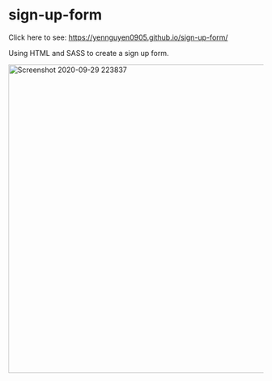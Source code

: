 # sign-up-form
Click here to see: https://yennguyen0905.github.io/sign-up-form/

Using HTML and SASS to create a sign up form.

<img width="609" alt="Screenshot 2020-09-29 223837" src="https://user-images.githubusercontent.com/55595605/94637101-b2a54600-02a4-11eb-8f90-3a4fec0b2eb1.png">
